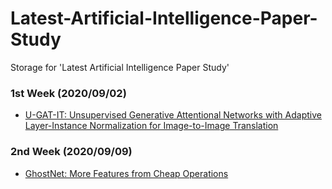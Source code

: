 # Latest-Artificial-Intelligence-Paper-Study
Storage for 'Latest Artificial Intelligence Paper Study'

### 1st Week (2020/09/02)
- [U-GAT-IT: Unsupervised Generative Attentional Networks with Adaptive Layer-Instance Normalization for Image-to-Image Translation](https://arxiv.org/abs/1907.10830)

### 2nd Week (2020/09/09)
- [GhostNet: More Features from Cheap Operations](https://arxiv.org/abs/1911.11907)
